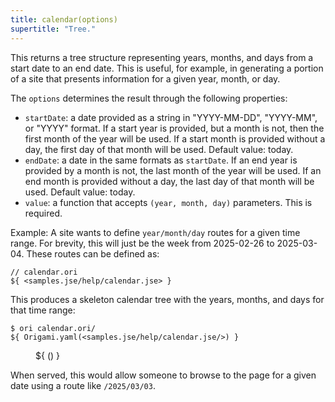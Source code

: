 ```yaml
---
title: calendar(options)
supertitle: "Tree."
---
```


This returns a tree structure representing years, months, and days from a start date to an end date. This is useful, for example, in generating a portion of a site that presents information for a given year, month, or day.

The `options` determines the result through the following properties:

- `startDate`: a date provided as a string in "YYYY-MM-DD", "YYYY-MM", or "YYYY" format. If a start year is provided, but a month is not, then the first month of the year will be used. If a start month is provided without a day, the first day of that month will be used. Default value: today.
- `endDate`: a date in the same formats as `startDate`. If an end year is provided by a month is not, the last month of the year will be used. If an end month is provided without a day, the last day of that month will be used. Default value: today.
- `value`: a function that accepts `(year, month, day)` parameters. This is required.

Example: A site wants to define `year/month/day` routes for a given time range. For brevity, this will just be the week from 2025-02-26 to 2025-03-04. These routes can be defined as:

```ori
// calendar.ori
${ <samples.jse/help/calendar.jse> }
```

This produces a skeleton calendar tree with the years, months, and days for that time range:

```console
$ ori calendar.ori/
${ Origami.yaml(<samples.jse/help/calendar.jse/>) }
```

<figure>
${ <svg.js>(<samples.jse/help/calendar.jse/>) }
</figure>

When served, this would allow someone to browse to the page for a given date using a route like `/2025/03/03`.
